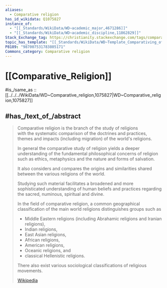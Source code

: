 ```yaml
---
aliases:
  - Comparative religion
has_id_wikidata: Q1075827
instance_of:
  - "[[_Standards/WikiData/WD~academic_major,4671286]]"
  - "[[_Standards/WikiData/WD~academic_discipline,11862829]]"
Stack_Exchange_tag: https://christianity.stackexchange.com/tags/comparative-religion
topic_has_template: "[[_Standards/WikiData/WD~Template_Comparativing_of_religions,131556120]]"
P8189: "987007531783805171"
Commons_category: Comparative religion
---
```


# [[Comparative_Religion]] 

#is_/same_as :: [[../../../WikiData/WD~Comparative_religion,1075827|WD~Comparative_religion,1075827]] 

## #has_/text_of_/abstract 

> Comparative religion is the branch of the study of religions  
> with the systematic comparison of the doctrines and practices, 
> themes and impacts (including migration) of the world's religions. 
> 
> In general the comparative study of religion yields a deeper understanding 
> of the fundamental philosophical concerns of religion such as ethics, metaphysics 
> and the nature and forms of salvation. 
> 
> It also considers and compares the origins and similarities 
> shared between the various religions of the world. 
> 
> Studying such material facilitates a broadened and more sophisticated understanding 
> of human beliefs and practices regarding the sacred, numinous, spiritual and divine.
>
> In the field of comparative religion, a common geographical classification of the main world religions 
> distinguishes groups such as 
> - Middle Eastern religions (including Abrahamic religions and Iranian religions), 
> - Indian religions, 
> - East Asian religions, 
> - African religions, 
> - American religions, 
> - Oceanic religions, and 
> - classical Hellenistic religions.
>
> There also exist various sociological classifications of religious movements.
>
> [Wikipedia](https://en.wikipedia.org/wiki/Comparative%20religion) 


